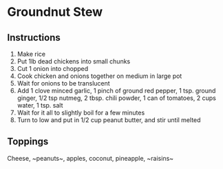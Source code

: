 # Groundnut Stew

## Instructions

1. Make rice
1. Put 1lb dead chickens into small chunks
1. Cut 1 onion into chopped
1. Cook chicken and onions together on medium in large pot
1. Wait for onions to be translucent
1. Add 1 clove minced garlic, 1 pinch of ground red pepper, 1 tsp. ground ginger, 1/2 tsp nutmeg, 2 tbsp. chili powder, 1 can of tomatoes, 2 cups water, 1 tsp. salt
1. Wait for it all to slightly boil for a few minutes
1. Turn to low and put in 1/2 cup peanut butter, and stir until melted

## Toppings

Cheese, ~peanuts~, apples, coconut, pineapple, ~raisins~
